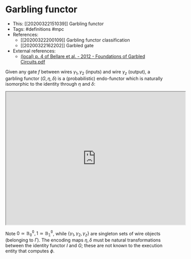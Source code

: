 # Garbling functor

* This: [[20200322151039]] Garbling functor
* Tags: #definitions #mpc
* References: 
    * [[20200322200109]] Garbling functor classification
    * [[20200322162202]] Garbled gate
* External references: 
    *  [(local) p. 4 of Bellare et al. - 2012 - Foundations of Garbled Circuits.pdf](http://127.0.0.1:3000/zotero/L1VzZXJzL3phY2NhcmlhL2RldmVsb3BtZW50L2dpdGh1Yi9vcmctd3JpdGluZy96b3Rlcm9kYi9zdG9yYWdlL0ZBVzRWWUZYL0JlbGxhcmUgZXQgYWwuIC0gMjAxMiAtIEZvdW5kYXRpb25zIG9mIEdhcmJsZWQgQ2lyY3VpdHMucGRm.pdf#page=4) 

Given any gate $f$ between wires $\gamma_1, \gamma_2$ (inputs) and wire $\gamma_z$ (output), a garbling functor $(G, \eta, \delta)$ is a (probabilistic) endo-functor which is naturally isomorphic to the identity through $\eta$ and $\delta$: 


<iframe src="https://tikzcd.yichuanshen.de/#N4Igdg9gJgpgziAXAbVABwnAlgFyxMJZABgBpiBdUkANwEMAbAVxiRAA0ACAXgAoAdfgFs6OABYAjCcGIBfTgGpOgkeKnAAjLICUAPWCCD-AOZ0hIgPobSyk2csAmQbNkhZpdJlz5CKB+SpaRhY2AWFRSWkAIV0Aaws5RVtVSOAY+K09IyNTczorG0Fcx2dXd09sPAIiMg1A+mZWRBAATR4wlPVEpRUI9Uz9QyL7fIAvUrcPEAxKnyJ-OuoGkOaOvui4hPke8LUNjJ1B-hyRi3H+FzdAmChjeCJQADMAJwghJDIQHAgkfyDGtiPEDUBh0CQwBgABS8VV8IAYMEeOEmT1e70Qn2+SGs-xWIEEMBw+XYwPhYIh0Nm1WaCKRKJALze2OoWMQAGYlsEmvj+GgxFgeJwAOJAkHkqEwuY0xHI8oMtHMr4-DGcgHNQSwBhEiwksXgiVUuHPLDGMTI6jgsBQJAAWjZcimjPRf1ZHNx3IJ2papNB+sp3mp8Jl9KdSDdrL+yw9-E1Xp94v9sLYtPNIEt1vZcgosiAA" width="560"height="415" allowfullscreen="allowfullscreen"></iframe>

Note $0 \simeq \mathbb{B_0^0}, 1 \simeq \mathbb{B_1^0}$, while $\{\gamma_1, \gamma_2, \gamma_z\}$ are singleton sets of wire objects (belonging to $\Gamma$). 
The encoding maps $\eta, \delta$ must be natural transformations between the identity functor $I$ and $G$; these are not known to the execution entity that computes $\phi$.
